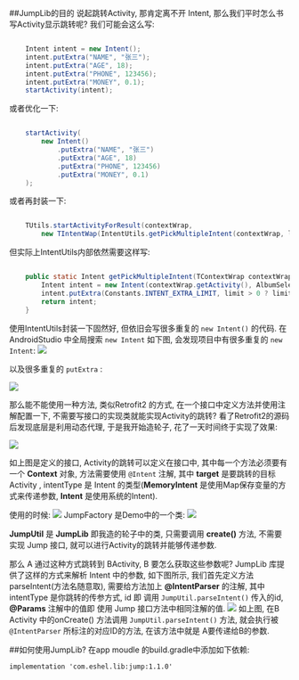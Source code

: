 ##JumpLib的目的
说起跳转Activity, 那肯定离不开 Intent, 那么我们平时怎么书写Activity显示跳转呢?
我们可能会这么写:

```java

    Intent intent = new Intent();
    intent.putExtra("NAME", "张三");
    intent.putExtra("AGE", 18);
    intent.putExtra("PHONE", 123456);
    intent.putExtra("MONEY", 0.1);
    startActivity(intent);

```

或者优化一下:

```java

	startActivity(
		new Intent()
            .putExtra("NAME", "张三")
            .putExtra("AGE", 18)
            .putExtra("PHONE", 123456)
            .putExtra("MONEY", 0.1)
	);

```

或者再封装一下:

```java

	TUtils.startActivityForResult(contextWrap,
        new TIntentWap(IntentUtils.getPickMultipleIntent(contextWrap, limit), TConstant.RC_PICK_MULTIPLE));

```
但实际上IntentUtils内部依然需要这样写:

```java

    public static Intent getPickMultipleIntent(TContextWrap contextWrap, int limit) {
        Intent intent = new Intent(contextWrap.getActivity(), AlbumSelectActivity.class);
        intent.putExtra(Constants.INTENT_EXTRA_LIMIT, limit > 0 ? limit : 1);
        return intent;
    }

```

使用IntentUtils封装一下固然好, 但依旧会写很多重复的 `new Intent()` 的代码. 在 AndroidStudio 中全局搜索 `new Intent` 如下图, 会发现项目中有很多重复的 `new Intent`:
![](https://i.imgur.com/JZmuNBm.png)

以及很多重复的 `putExtra` :

![](https://i.imgur.com/J5S991D.png)

那么能不能使用一种方法, 类似Retrofit2 的方式, 在一个接口中定义方法并使用注解配置一下, 不需要写接口的实现类就能实现Activity的跳转? 看了Retrofit2的源码后发现底层是利用动态代理, 于是我开始造轮子, 花了一天时间终于实现了效果:

![](https://i.imgur.com/LQzqIxo.png)

如上图是定义的接口, Activity的跳转可以定义在接口中, 其中每一个方法必须要有一个 **Context** 对象, 方法需要使用 `@Intent` 注解, 其中 **target** 是要跳转的目标 Activity , intentType 是 Intent 的类型(**MemoryIntent** 是使用Map保存变量的方式来传递参数, **Intent** 是使用系统的Intent).

使用的时候:
![](https://i.imgur.com/WzTP1ur.png)
JumpFactory 是Demo中的一个类: 
![](https://i.imgur.com/n0z5ALD.png)

**JumpUtil** 是 **JumpLib** 即我造的轮子中的类, 只需要调用 **create()** 方法, 不需要实现 Jump 接口, 就可以进行Activity的跳转并能够传递参数.

那么 A 通过这种方式跳转到 BActivity, B 要怎么获取这些参数呢? JumpLib 库提供了这样的方式来解析 Intent 中的参数, 如下图所示, 我们首先定义方法 parseIntent(方法名随意取), 需要给方法加上 **@IntentParser** 的注解, 其中 intentType 是你跳转的传参方式, id 即 调用 `JumpUtil.parseIntent()`  传入的id, **@Params** 注解中的值即 使用 Jump 接口方法中相同注解的值.
![](https://i.imgur.com/ZRFXX3R.png)
如上图, 在B Activity 中的onCreate() 方法调用 `JumpUtil.parseIntent()` 方法, 就会执行被`@IntentParser` 所标注的对应ID的方法, 在该方法中就是 A要传递给B的参数.

##如何使用JumpLib? 
在app moudle 的build.gradle中添加如下依赖:

	implementation 'com.eshel.lib:jump:1.1.0'
